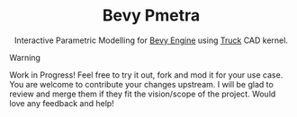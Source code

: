 <div align="center">

# Bevy Pmetra

Interactive Parametric Modelling for [Bevy Engine][bevy-website] using [Truck][truck-github] CAD kernel.

</div>

> [!WARNING]
> Work in Progress! Feel free to try it out, fork and mod it for your use case. You are welcome to contribute your changes upstream. I will be glad to review and merge them if they fit the vision/scope of the project. Would love any feedback and help!

[bevy-website]: https://bevyengine.org/
[truck-github]: https://github.com/ricosjp/truck
